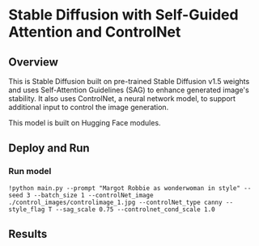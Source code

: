 # Stable Diffusion with Self-Guided Attention and ControlNet

## Overview

This is Stable Diffusion built on pre-trained Stable Diffusion v1.5 weights and uses Self-Attention Guidelines (SAG) to enhance generated image's stability. It also uses ControlNet, a neural network model, to support additional input to control the image generation.

This model is built on Hugging Face modules.

## Deploy and Run

### Run model

```
!python main.py --prompt "Margot Robbie as wonderwoman in style" --seed 3 --batch_size 1 --controlNet_image ./control_images/controlimage_1.jpg --controlNet_type canny --style_flag T --sag_scale 0.75 --controlnet_cond_scale 1.0
```

## Results
